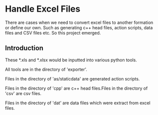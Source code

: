 # Handle Excel Files

There are cases when we need to convert excel files to another formation or define our own. Such as generating c++ head files, action scripts, data files and CSV files etc. So this project emerged.

## Introduction

These *.xls and *.xlsx would be inputted into various python tools.

All tools are in the directory of 'exporter'.

Files in the directory of 'as/staticdata' are generated action scripts.

Files in the directory of 'cpp' are c++ head files.Files in the directory of 'csv' are csv files.

Files in the directory of 'dat' are data files which were extract from excel files.